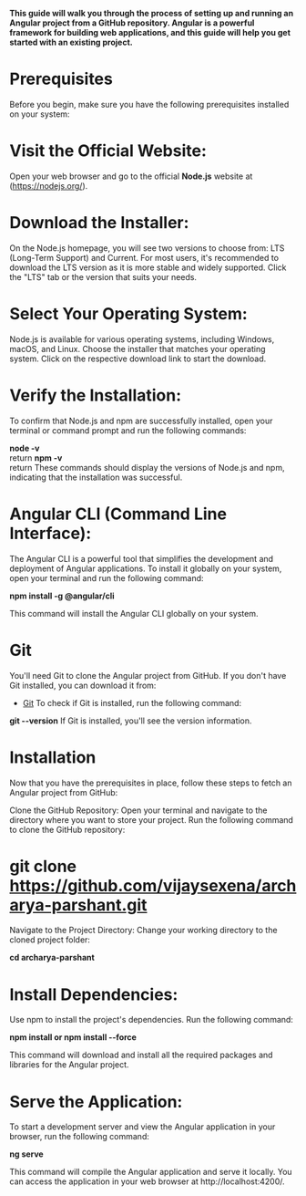 **This guide will walk you through the process of setting up and running an Angular project from a GitHub repository. Angular is a powerful framework for building web applications, and this guide will help you get started with an existing project.**

# Prerequisites

Before you begin, make sure you have the following prerequisites installed on your system:

# Visit the Official Website: 
Open your web browser and go to the official **Node.js** website at (https://nodejs.org/).

# Download the Installer:

On the Node.js homepage, you will see two versions to choose from: LTS (Long-Term Support) and Current. For most users, it's recommended to download the LTS version as it is more stable and widely supported.
Click the "LTS" tab or the version that suits your needs.

# Select Your Operating System:

Node.js is available for various operating systems, including Windows, macOS, and Linux. Choose the installer that matches your operating system. Click on the respective download link to start the download.

# Verify the Installation:

To confirm that Node.js and npm are successfully installed, open your terminal or command prompt and run the following commands:

**node -v** <br>  return
**npm -v**  <br>  return
These commands should display the versions of Node.js and npm, indicating that the installation was successful.

# Angular CLI (Command Line Interface):

The Angular CLI is a powerful tool that simplifies the development and deployment of Angular applications. To install it globally on your system, open your terminal and run the following command:

**npm install -g @angular/cli**

This command will install the Angular CLI globally on your system.

# Git

You'll need Git to clone the Angular project from GitHub. If you don't have Git installed, you can download it from:

- [Git](https://git-scm.com/download/win)
  To check if Git is installed, run the following command:

**git --version**
If Git is installed, you'll see the version information.

# Installation

Now that you have the prerequisites in place, follow these steps to fetch an Angular project from GitHub:

Clone the GitHub Repository: Open your terminal and navigate to the directory where you want to store your project. Run the following command to clone the GitHub repository:

# git clone https://github.com/vijaysexena/archarya-parshant.git

Navigate to the Project Directory: Change your working directory to the cloned project folder:

**cd archarya-parshant**

# Install Dependencies:

Use npm to install the project's dependencies. Run the following command:

**npm install or npm install --force**

This command will download and install all the required packages and libraries for the Angular project.

# Serve the Application:

To start a development server and view the Angular application in your browser, run the following command:

**ng serve**

This command will compile the Angular application and serve it locally. You can access the application in your web browser at http://localhost:4200/.
